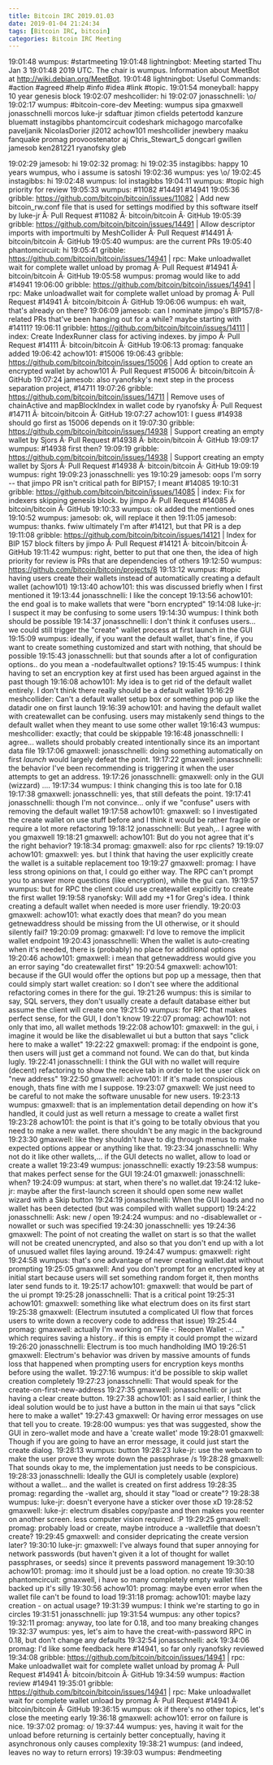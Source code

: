 ```yaml
---
title: Bitcoin IRC 2019.01.03
date: 2019-01-04 21:24:34
tags: [Bitcoin IRC, bitcoin]
categories: Bitcoin IRC Meeting
---
```


19:01:48 wumpus: #startmeeting
19:01:48 lightningbot: Meeting started Thu Jan  3 19:01:48 2019 UTC.  The chair is wumpus. Information about MeetBot at http://wiki.debian.org/MeetBot.
19:01:48 lightningbot: Useful Commands: #action #agreed #help #info #idea #link #topic.
19:01:54 moneyball: happy 10 year genesis block
19:02:07 meshcollider: hi
19:02:07 jonasschnelli: \o/
19:02:17 wumpus: #bitcoin-core-dev Meeting: wumpus sipa gmaxwell jonasschnelli morcos luke-jr sdaftuar jtimon cfields petertodd kanzure bluematt instagibbs phantomcircuit codeshark michagogo marcofalke paveljanik NicolasDorier jl2012 achow101 meshcollider jnewbery maaku fanquake promag provoostenator aj Chris_Stewart_5 dongcarl gwillen jamesob ken281221 ryanofsky gleb

<!-- more --> 

19:02:29 jamesob: hi
19:02:32 promag: hi
19:02:35 instagibbs: happy 10 years wumpus, who i assume is satoshi
19:02:36 wumpus: yes \o/
19:02:45 instagibbs: hi
19:02:48 wumpus: lol instagibbs
19:04:11 wumpus: #topic high priority for review
19:05:33 wumpus: #11082 #14491 #14941
19:05:36 gribble: https://github.com/bitcoin/bitcoin/issues/11082 | Add new bitcoin_rw.conf file that is used for settings modified by this software itself by luke-jr Â· Pull Request #11082 Â· bitcoin/bitcoin Â· GitHub
19:05:39 gribble: https://github.com/bitcoin/bitcoin/issues/14491 | Allow descriptor imports with importmulti by MeshCollider Â· Pull Request #14491 Â· bitcoin/bitcoin Â· GitHub
19:05:40 wumpus: are the current PRs
19:05:40 phantomcircuit: hi
19:05:41 gribble: https://github.com/bitcoin/bitcoin/issues/14941 | rpc: Make unloadwallet wait for complete wallet unload by promag Â· Pull Request #14941 Â· bitcoin/bitcoin Â· GitHub
19:05:58 wumpus: promag would like to add #14941
19:06:00 gribble: https://github.com/bitcoin/bitcoin/issues/14941 | rpc: Make unloadwallet wait for complete wallet unload by promag Â· Pull Request #14941 Â· bitcoin/bitcoin Â· GitHub
19:06:06 wumpus: eh wait, that's already on there?
19:06:09 jamesob: can I nominate jimpo's BIP157/8-related PRs that've been hanging out for a while? maybe starting with #14111?
19:06:11 gribble: https://github.com/bitcoin/bitcoin/issues/14111 | index: Create IndexRunner class for activing indexes. by jimpo Â· Pull Request #14111 Â· bitcoin/bitcoin Â· GitHub
19:06:13 promag: fanquake added
19:06:42 achow101: #15006
19:06:43 gribble: https://github.com/bitcoin/bitcoin/issues/15006 | Add option to create an encrypted wallet by achow101 Â· Pull Request #15006 Â· bitcoin/bitcoin Â· GitHub
19:07:24 jamesob: also ryanofsky's next step in the process separation project, #14711
19:07:26 gribble: https://github.com/bitcoin/bitcoin/issues/14711 | Remove uses of chainActive and mapBlockIndex in wallet code by ryanofsky Â· Pull Request #14711 Â· bitcoin/bitcoin Â· GitHub
19:07:27 achow101: I guess #14938 should go first as 15006 depends on it
19:07:30 gribble: https://github.com/bitcoin/bitcoin/issues/14938 | Support creating an empty wallet by Sjors Â· Pull Request #14938 Â· bitcoin/bitcoin Â· GitHub
19:09:17 wumpus: #14938 first then?
19:09:19 gribble: https://github.com/bitcoin/bitcoin/issues/14938 | Support creating an empty wallet by Sjors Â· Pull Request #14938 Â· bitcoin/bitcoin Â· GitHub
19:09:19 wumpus: right
19:09:23 jonasschnelli: yes
19:10:29 jamesob: oops I'm sorry -- that jimpo PR isn't critical path for BIP157; I meant #14085
19:10:31 gribble: https://github.com/bitcoin/bitcoin/issues/14085 | index: Fix for indexers skipping genesis block. by jimpo Â· Pull Request #14085 Â· bitcoin/bitcoin Â· GitHub
19:10:33 wumpus: ok added the mentioned ones
19:10:52 wumpus: jamesob: ok, will replace it then
19:11:05 jamesob: wumpus: thanks. fwiw ultimately I'm after #14121, but that PR is a dep
19:11:08 gribble: https://github.com/bitcoin/bitcoin/issues/14121 | Index for BIP 157 block filters by jimpo Â· Pull Request #14121 Â· bitcoin/bitcoin Â· GitHub
19:11:42 wumpus: right, better to put that one then, the idea of high priority for review is PRs that are dependencies of others
19:12:50 wumpus: https://github.com/bitcoin/bitcoin/projects/8
19:13:12 wumpus: #topic having users create their wallets instead of automatically creating a default wallet (achow101)
19:13:40 achow101: this was discussed briefly when I first mentioned it
19:13:44 jonasschnelli: I like the concept
19:13:56 achow101: the end goal is to make wallets that were "born encrypted"
19:14:08 luke-jr: I suspect it may be confusing to some users
19:14:30 wumpus: I think both should be possible
19:14:37 jonasschnelli: I don't think it confuses users... we could still trigger the "create" wallet process at first launch in the GUI
19:15:09 wumpus: ideally, if you want the default wallet, that's fine, if you want to create something customized and start with nothing, that should be possible
19:15:43 jonasschnelli: but that sounds after a lot of configuration options.. do you mean a -nodefaultwallet options?
19:15:45 wumpus: I think having to set an encryption key at first used has been argued against in the past though
19:16:08 achow101: My idea is to get rid of the default wallet entirely. I don't think there really should be a default wallet
19:16:29 meshcollider: Can't a default wallet setup box or something pop up like the datadir one on first launch
19:16:39 achow101: and having the default wallet with createwallet can be confusing. users may mistakenly send things to the default wallet when they meant to use some other wallet
19:16:43 wumpus: meshcollider: exactly; that could be skippable
19:16:48 jonasschnelli: I agree... wallets should probably created intentionally since its an important data file
19:17:06 gmaxwell: jonasschnelli: doing something automatically on first _launch_ would largely defeat the point.
19:17:22 gmaxwell: jonasschnelli: the behavior I've been recommending is triggering it when the user attempts to get an address.
19:17:26 jonasschnelli: gmaxwell: only in the GUI (wizzard) ....
19:17:34 wumpus: I think changing this is too late for 0.18
19:17:38 gmaxwell: jonasschnelli: yes, that still defeats the point.
19:17:41 jonasschnelli: though I'm not convince... only if we "confuse" users with removing the default wallet
19:17:58 achow101: gmaxwell: so I investigated the create wallet on use stuff before and I think it would be rather fragile or require a lot more refactoring
19:18:12 jonasschnelli: But yeah,.. I agree with you gmaxwell
19:18:21 gmaxwell: achow101: But do you not agree that it's the right behavior?
19:18:34 promag: gmaxwell: also for rpc clients?
19:19:07 achow101: gmaxwell: yes. but I think that having the user explicitly create the wallet is a suitable replacement too
19:19:27 gmaxwell: promag: I have less strong opinions on that, I could go either way.  The RPC can't prompt you to answer more questions (like encryption), while the gui can.
19:19:57 wumpus: but for RPC the client could use createwallet explicitly to create the first wallet
19:19:58 ryanofsky: Will add my +1 for Greg's idea. I think creating a default wallet when needed is more user friendly.
19:20:03 gmaxwell: achow101: what exactly does that mean?  do you mean getnewaddress should be missing from the UI otherwise, or it should silently fail?
19:20:09 promag: gmaxwell: I'd love to remove the implicit wallet endpoint
19:20:43 jonasschnelli: When the wallet is auto-creating when it's needed, there is (probably) no place for additional options
19:20:46 achow101: gmaxwell: i mean that getnewaddress would give you an error saying "do createwallet first"
19:20:54 gmaxwell: achow101: because if the GUI would offer the options but pop up a message, then that could simply start wallet creation: so I don't see where the additional refactoring comes in there for the gui.
19:21:26 wumpus: this is similar to say, SQL servers, they don't usually create a default database either but assume the client will create one
19:21:50 wumpus: for RPC that makes perfect sense, for the GUI, I don't know
19:22:07 promag: achow101: not only that imo, all wallet methods
19:22:08 achow101: gmaxwell: in the gui, i imagine it would be like the disablewallet ui but a button that says "click here to make a wallet"
19:22:22 gmaxwell: promag: if the endpoint is gone, then users will just get a command not found. We can do that, but kinda lugly.
19:22:41 jonasschnelli: I think the GUI with no wallet will require (decent) refactoring to show the receive tab in order to let the user click on "new address"
19:22:50 gmaxwell: achow101: If it's made conspicious enough, thats fine with me I suppose.
19:23:07 gmaxwell: We just need to be careful to not make the software unusable for new users.
19:23:13 wumpus: gmaxwell: that is an implementation detail depending on how it's handled, it could just as well return a message to create a wallet first
19:23:28 achow101: the point is that it's going to be totally obvious that you need to make a new wallet. there shouldn't be any magic in the background
19:23:30 gmaxwell: like they shouldn't have to dig through menus to make expected options appear or anything like that.
19:23:34 jonasschnelli: Why not do it like other wallets,... if the GUI detects no wallet, allow to load or create a wallet
19:23:49 wumpus: jonasschnelli: exactly
19:23:58 wumpus: that makes perfect sense for the GUI
19:24:01 gmaxwell: jonasschnelli: when?
19:24:09 wumpus: at start, when there's no wallet.dat
19:24:12 luke-jr: maybe after the first-launch screen it should open some new wallet wizard with a Skip button
19:24:19 jonasschnelli: When the GUI loads and no wallet has been detected (but was compiled with wallet support)
19:24:22 jonasschnelli: Ask: new / open
19:24:24 wumpus: and no -disablewallet or -nowallet or such was specified
19:24:30 jonasschnelli: yes
19:24:36 gmaxwell: The point of not creating the wallet on start is so that the wallet will not be created unencrypted, and also so that you don't end up with a lot of unusued wallet files laying around.
19:24:47 wumpus: gmaxwell: right
19:24:58 wumpus: that's one advantage of never creating wallet.dat without prompting
19:25:05 gmaxwell: And you don't prompt for an encrypted key at initial start because users will set something random forget it, then months later send funds to it.
19:25:17 achow101: gmaxwell: that would be part of the ui prompt
19:25:28 jonasschnelli: That is a critical point
19:25:31 achow101: gmaxwell: something like what electrum does on its first start
19:25:38 gmaxwell: (Electrum insututed a complicated UI flow that forces users to write down a recovery code to address that issue)
19:25:44 promag: gmaxwell: actually I'm working on "File -: Reopen Wallet -: ..." which requires saving a history.. if this is empty it could prompt the wizard
19:26:20 jonasschnelli: Electrum is too much handholding IMO
19:26:51 gmaxwell: Electrum's behavior was driven by massive amounts of funds loss that happened when prompting users for encryption keys months before using the wallet.
19:27:16 wumpus: it'd be possible to skip wallet creation completely
19:27:23 jonasschnelli: That would speak for the create-on-first-new-address
19:27:35 gmaxwell: jonasschnelli: or just having a clear create button.
19:27:38 achow101: as I said earlier, I think the ideal solution would be to just have a button in the main ui that says "click here to make a wallet"
19:27:43 gmaxwell: Or having error messages on use that tell you to create.
19:28:00 wumpus: yes that was suggested, show the GUI in zero-wallet mode and have a 'create wallet' mode
19:28:01 gmaxwell: Though if you are going to have an error message, it could just start the create dialog.
19:28:13 wumpus: button
19:28:23 luke-jr: use the webcam to make the user prove they wrote down the passphrase /s
19:28:28 gmaxwell: That sounds okay to me, the implementation just needs to be conspicious.
19:28:33 jonasschnelli: Ideally the GUI is completely usable (explore) without a wallet... and the wallet is created on first address
19:28:35 promag: regarding the -wallet arg, should it stay "load or create"?
19:28:38 wumpus: luke-jr: doesn't everyone have a sticker over those xD
19:28:52 gmaxwell: luke-jr: electrum disables copy/paste and then makes you reenter on another screen. less computer vision required. :P
19:29:25 gmaxwell: promag: probably load or create, maybe introduce a -walletfile that doesn't create?
19:29:45 gmaxwell: and consider depricating the create version later?
19:30:10 luke-jr: gmaxwell: I've always found that super annoying for network passwords (but haven't given it a lot of thought for wallet passphrases, or seeds) since it prevents password management
19:30:10 achow101: promag: imo it should just be a load option. no create
19:30:38 phantomcircuit: gmaxwell, i have so many completely empty wallet files backed up it's silly
19:30:56 achow101: promag: maybe even error when the wallet file can't be found to load
19:31:18 promag: achow101: maybe lazy creation - on actual usage?
19:31:39 wumpus: I think we're starting to go in circles
19:31:51 jonasschnelli: jup
19:31:54 wumpus: any other topics?
19:32:11 promag: anyway, too late for 0.18, and too many breaking changes
19:32:37 wumpus: yes, let's aim to have the creat-with-password RPC in 0.18, but don't change any defaults
19:32:54 jonasschnelli: ack
19:34:06 promag: I'd like some feedback here #14941, so far only ryanofsky reviewed
19:34:08 gribble: https://github.com/bitcoin/bitcoin/issues/14941 | rpc: Make unloadwallet wait for complete wallet unload by promag Â· Pull Request #14941 Â· bitcoin/bitcoin Â· GitHub
19:34:59 wumpus: #action review #14941
19:35:01 gribble: https://github.com/bitcoin/bitcoin/issues/14941 | rpc: Make unloadwallet wait for complete wallet unload by promag Â· Pull Request #14941 Â· bitcoin/bitcoin Â· GitHub
19:36:15 wumpus: ok if there's no other topics, let's close the meeting early
19:36:18 gmaxwell: achow101: error on failure is nice.
19:37:02 promag: o/
19:37:44 wumpus: yes, having it wait for the unload before returning is certainly better conceptually, having it asynchronous only causes complexity
19:38:21 wumpus: (and indeed, leaves no way to return errors)
19:39:03 wumpus: #endmeeting